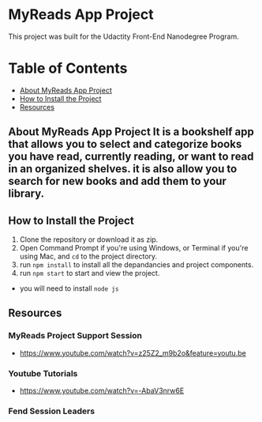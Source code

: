 ﻿# MyReads App Project 

This project was built for the Udactity Front-End Nanodegree Program.

# Table of Contents 
* [About MyReads App Project](#about-myreads-app-project) 
* [How to Install the Project](#how-to-install-the-project)
* [Resources](#resources)



## About MyReads App Project It is a bookshelf app that allows you to select and categorize books you have read, currently reading, or want to read in an organized shelves. it is also allow you to search for new books and add them to your library.

## How to Install the Project 
1. Clone the repository or download it as zip.
2. Open Command Prompt if you're using Windows, or Terminal if you're using Mac, and ```cd``` to the project directory.
3. run ```npm install``` to install all the depandancies and project components.
4. run ```npm start``` to start and view the project.
* you will need to install ```node js```


## Resources


### MyReads Project Support Session 
* https://www.youtube.com/watch?v=z25Z2_m9b2o&feature=youtu.be



### Youtube Tutorials
* https://www.youtube.com/watch?v=-AbaV3nrw6E
### Fend Session Leaders